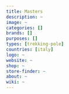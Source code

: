 ```yaml
---
title: Masters
description: ~
image: ~
categories: []
brands: []
purposes: []
types: [trekking-pole]
countries: [italy]
logo: ~
website: ~
shop: ~
store-finder: ~
about: ~
wiki: ~
---
```

